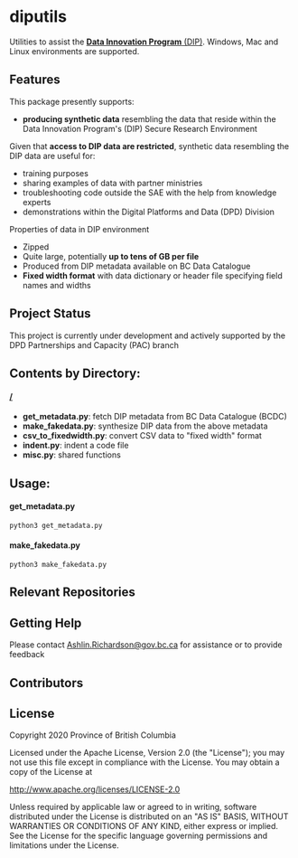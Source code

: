 # diputils
Utilities to assist the [**Data Innovation Program** (DIP)](https://www2.gov.bc.ca/gov/content/data/about-data-management/data-innovation-program). Windows, Mac and Linux environments are supported.

## Features

This package presently supports:
* **producing synthetic data** resembling the data that reside within the Data Innovation Program's (DIP) Secure Research Environment

Given that **access to DIP data are restricted**, synthetic data resembling the DIP data are useful for:
* training purposes
* sharing examples of data with partner ministries
* troubleshooting code outside the SAE with the help from knowledge experts
* demonstrations within the Digital Platforms and Data (DPD) Division 

Properties of data in DIP environment
- Zipped
- Quite large, potentially **up to tens of GB per file**
- Produced from DIP metadata available on BC Data Catalogue
- **Fixed width format** with data dictionary or header file specifying field names and widths

## Project Status

This project is currently under development and actively supported by the DPD Partnerships and Capacity (PAC) branch

## Contents by Directory:

#### [/](.//)
- **get_metadata.py**: fetch DIP metadata from BC Data Catalogue (BCDC)
- **make_fakedata.py**: synthesize DIP data from the above metadata
- **csv_to_fixedwidth.py**: convert CSV data to "fixed width" format
- **indent.py**: indent a code file
- **misc.py**: shared functions

## Usage:

#### get_metadata.py
```python3 get_metadata.py```

#### make_fakedata.py
```python3 make_fakedata.py```

## Relevant Repositories

#### []()

## Getting Help
Please contact Ashlin.Richardson@gov.bc.ca for assistance or to provide feedback

## Contributors


## License

Copyright 2020 Province of British Columbia

Licensed under the Apache License, Version 2.0 (the "License");
you may not use this file except in compliance with the License.
You may obtain a copy of the License at

   http://www.apache.org/licenses/LICENSE-2.0

Unless required by applicable law or agreed to in writing, software
distributed under the License is distributed on an "AS IS" BASIS,
WITHOUT WARRANTIES OR CONDITIONS OF ANY KIND, either express or implied.
See the License for the specific language governing permissions and limitations under the License.
